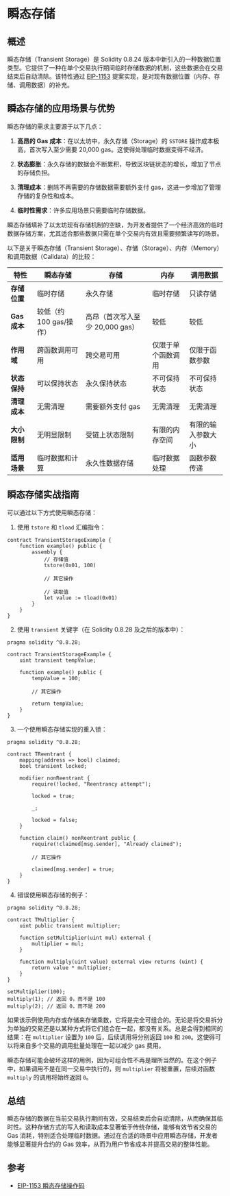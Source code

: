 # 瞬态存储

## 概述

瞬态存储（Transient Storage）是 Solidity 0.8.24 版本中新引入的一种数据位置类型。它提供了一种在单个交易执行期间临时存储数据的机制，这些数据会在交易结束后自动清除。该特性通过 [EIP-1153](https://eips.ethereum.org/EIPS/eip-1153) 提案实现，是对现有数据位置（内存、存储、调用数据）的补充。

## 瞬态存储的应用场景与优势

瞬态存储的需求主要源于以下几点：

1. **高昂的 Gas 成本**：在以太坊中，永久存储（Storage）的 `SSTORE` 操作成本极高，首次写入至少需要 20,000 gas。这使得处理临时数据变得不经济。

2. **状态膨胀**：永久存储的数据会不断累积，导致区块链状态的增长，增加了节点的存储负担。

3. **清理成本**：删除不再需要的存储数据需要额外支付 gas，这进一步增加了管理存储的复杂性和成本。

4. **临时性需求**：许多应用场景只需要临时存储数据。

瞬态存储填补了以太坊现有存储机制的空缺，为开发者提供了一个经济高效的临时数据存储方案，尤其适合那些数据只需在单个交易内有效且需要频繁读写的场景。

以下是关于瞬态存储（Transient Storage）、存储（Storage）、内存（Memory）和调用数据（Calldata）的比较：

| 特性           | 瞬态存储                 | 存储                          | 内存                 | 调用数据                  |
|----------------|------------------------|------------------------------|----------------------|-------------------------|
| **存储位置**   | 临时存储                  | 永久存储                      | 临时存储              | 只读存储                  |
| **Gas 成本**   | 较低（约 100 gas/操作）   | 高昂（首次写入至少 20,000 gas） | 较低                  | 较低                     |
| **作用域**     | 跨函数调用可用            | 跨交易可用                     | 仅限于单个函数调用      | 仅限于函数参数             |
| **状态保持**   | 可以保持状态              | 永久保持状态                   | 不可保持状态           | 不可保持状态               |
| **清理成本**   | 无需清理                 | 需要额外支付 gas                | 无需清理              | 无需清理                  |
| **大小限制**   | 无明显限制                | 受链上状态限制                 | 有限的内存空间          | 有限的输入参数大小         |
| **适用场景**   | 临时数据和计算            | 永久性数据存储                  | 临时数据处理           | 函数参数传递              |


## 瞬态存储实战指南

可以通过以下方式使用瞬态存储：

1. 使用 `tstore` 和 `tload` 汇编指令：

```solidity
contract TransientStorageExample {
    function example() public {
        assembly {
            // 存储值
            tstore(0x01, 100)
            
            // 其它操作

            // 读取值
            let value := tload(0x01)
        }
    }
}
```

2. 使用 `transient` 关键字（在 Solidity 0.8.28 及之后的版本中）：

```solidity
pragma solidity ^0.8.28;

contract TransientStorageExample {
    uint transient tempValue;

    function example() public {
        tempValue = 100;

        // 其它操作

        return tempValue;
    }
}
```

3. 一个使用瞬态存储实现的重入锁：

```solidity
pragma solidity ^0.8.28;

contract TReentrant {
    mapping(address => bool) claimed;
    bool transient locked;

    modifier nonReentrant {
        require(!locked, "Reentrancy attempt");

        locked = true;

        _;

        locked = false;
    }

    function claim() nonReentrant public {
        require(!claimed[msg.sender], "Already claimed");

        // 其它操作

        claimed[msg.sender] = true;
    }
}
```

4. 错误使用瞬态存储的例子：

```solidity
pragma solidity ^0.8.28;

contract TMultiplier {
    uint public transient multiplier;

    function setMultiplier(uint mul) external {
        multiplier = mul;
    }

    function multiply(uint value) external view returns (uint) {
        return value * multiplier;
    }
}
```

```
setMultiplier(100);
multiply(1); // 返回 0，而不是 100
multiply(2); // 返回 0，而不是 200
```

如果该示例使用内存或存储来存储乘数，它将是完全可组合的。无论是将交易拆分为单独的交易还是以某种方式将它们组合在一起，都没有关系。总是会得到相同的结果：在 `multiplier` 设置为 `100` 后，后续调用将分别返回 `100` 和 `200`。这使得可以将来自多个交易的调用批量处理在一起以减少 gas 费用。

瞬态存储可能会破坏这样的用例，因为可组合性不再是理所当然的。在这个例子中，如果调用不是在同一交易中执行的，则 `multiplier` 将被重置，后续对函数 `multiply` 的调用将始终返回 `0`。

## 总结

瞬态存储的数据在当前交易执行期间有效，交易结束后会自动清除，从而确保其临时性。这种存储方式的写入和读取成本显著低于传统存储，能够有效节省交易的 Gas 消耗，特别适合处理临时数据。通过在合适的场景中应用瞬态存储，开发者能够显著提升合约的 Gas 效率，从而为用户节省成本并提高交易的整体性能。

## 参考
- [EIP-1153 瞬态存储操作码](https://eips.ethereum.org/EIPS/eip-1153)